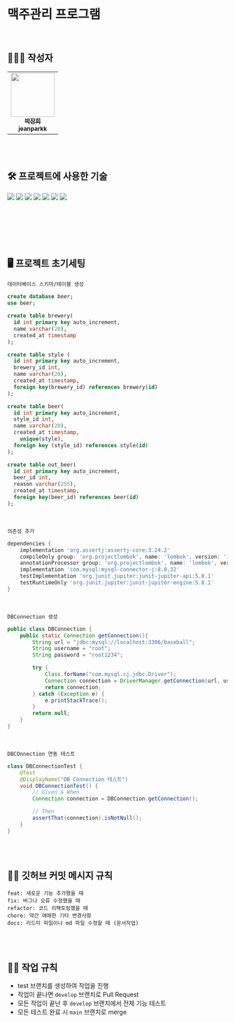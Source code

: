 # 맥주관리 프로그램

<br>

## 🧑🏻‍💻 작성자
<table>
   <tr>
      <td align="center">
        <a href="https://github.com/jeanparkk">
          <img src="https://avatars.githubusercontent.com/u/119830820?v=4" width="100px;" alt=""/><br>
          <sub><b>박장희</b></sub><br>
          <sub><b>jeanparkk</b></sub>
        </a>
      </td>
   </tr>
</table>

<br><br>

## 🛠️ 프로젝트에 사용한 기술
<img src="https://img.shields.io/badge/Java 11-FF160B?style=flat-square&logo=java&logoColor=white"> <img src="https://img.shields.io/badge/JDBC-A9225C?style=flat-square&logo=java&logoColor=white"> <img src="https://img.shields.io/badge/Gradle-02303A?style=flat-square&logo=gradle&logoColor=white"> <img src="https://img.shields.io/badge/MySQL-4479A1?style=flat-square&logo=mysql&logoColor=white"> <img src="https://img.shields.io/badge/IntelliJ IDEA-000000?style=flat-square&logo=IntelliJ IDEA&logoColor=white"> <img src="https://img.shields.io/badge/github-181717?style=flat-square&logo=github&logoColor=white"> <img src="https://img.shields.io/badge/notion-000000?style=flat-square&logo=notion&logoColor=white">

<br><br>

<br><br>

## 🖥️ 프로젝트 초기세팅
`데이터베이스 스키마/테이블 생성`
``` sql
create database beer;
use beer;

create table brewery(
  id int primary key auto_increment,
  name varchar(20),
  created_at timestamp
);

create table style (
  id int primary key auto_increment,
  brewery_id int,
  name varchar(20),
  created_at timestamp,
  foreign key(brewery_id) references brewery(id)
);

create table beer(
  id int primary key auto_increment,
  style_id int,
  name varchar(20),
  created_at timestamp,
	unique(style),
  foreign key (style_id) references style(id)
);

create table out_beer(
  id int primary key auto_increment,
  beer_id int,
  reason varchar(255),
  created_at timestamp,
  foreign key(beer_id) references beer(id)
);
```

<br>

`의존성 추가`
``` groovy
dependencies {
    implementation 'org.assertj:assertj-core:3.24.2'
    compileOnly group: 'org.projectlombok', name: 'lombok', version: '1.18.28'
    annotationProcessor group: 'org.projectlombok', name: 'lombok', version: '1.18.28'
    implementation 'com.mysql:mysql-connector-j:8.0.32'
    testImplementation 'org.junit.jupiter:junit-jupiter-api:5.8.1'
    testRuntimeOnly 'org.junit.jupiter:junit-jupiter-engine:5.8.1'
}
```

<br>

`DBConnection 생성`
``` java
public class DBConnection {
    public static Connection getConnection(){
        String url = "jdbc:mysql://localhost:3306/baseball";
        String username = "root";
        String password = "root1234";

        try {
            Class.forName("com.mysql.cj.jdbc.Driver");
            Connection connection = DriverManager.getConnection(url, username, password);
            return connection;
        } catch (Exception e) {
            e.printStackTrace();
        }
        return null;
    }
}
```

<br>

`DBCOnnection 연동 테스트`
``` java
class DBConnectionTest {
    @Test
    @DisplayName("DB Connection 테스트")
    void DBConnectionTest() {
        // Given & When
        Connection connection = DBConnection.getConnection();

        // Then
        assertThat(connection).isNotNull();
    }
}
```

<br><br>

## ✋🏻 깃허브 커밋 메시지 규칙
```
feat: 새로운 기능 추가했을 때
fix: 버그나 오류 수정했을 때
refactor: 코드 리팩토링했을 때
chore: 약간 애매한 기타 변경사항
docs: 리드미 파일이나 md 파일 수정할 때 (문서작업)
```

<br><br>

## 🙌🏻 작업 규칙
- test 브랜치를 생성하여 작업을 진행
- 작업이 끝나면 `develop` 브랜치로 Pull Request
- 모든 작업이 끝난 후 `develop` 브랜치에서 전체 기능 테스트
- 모든 테스트 완료 시 `main` 브랜치로 merge
